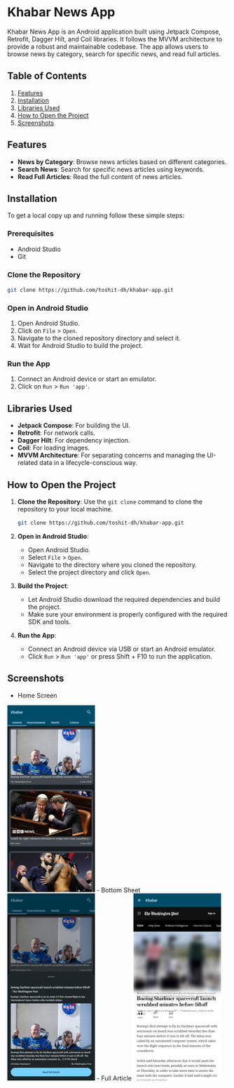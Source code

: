 # Khabar News App

Khabar News App is an Android application built using Jetpack Compose, Retrofit, Dagger Hilt, and Coil libraries. It follows the MVVM architecture to provide a robust and maintainable codebase. The app allows users to browse news by category, search for specific news, and read full articles.

## Table of Contents
1. [Features](#features)
2. [Installation](#installation)
3. [Libraries Used](#libraries-used)
4. [How to Open the Project](#how-to-open-the-project)
5. [Screenshots](#screenshots)

## Features

- **News by Category**: Browse news articles based on different categories.
- **Search News**: Search for specific news articles using keywords.
- **Read Full Articles**: Read the full content of news articles.

## Installation

To get a local copy up and running follow these simple steps:

### Prerequisites

- Android Studio
- Git

### Clone the Repository

```bash
git clone https://github.com/toshit-dh/khabar-app.git
```

### Open in Android Studio

1. Open Android Studio.
2. Click on `File` > `Open`.
3. Navigate to the cloned repository directory and select it.
4. Wait for Android Studio to build the project.

### Run the App

1. Connect an Android device or start an emulator.
2. Click on `Run` > `Run 'app'`.

## Libraries Used

- **Jetpack Compose**: For building the UI.
- **Retrofit**: For network calls.
- **Dagger Hilt**: For dependency injection.
- **Coil**: For loading images.
- **MVVM Architecture**: For separating concerns and managing the UI-related data in a lifecycle-conscious way.

## How to Open the Project

1. **Clone the Repository**: Use the `git clone` command to clone the repository to your local machine.
   ```bash
   git clone https://github.com/toshit-dh/khabar-app.git
   ```

2. **Open in Android Studio**: 
   - Open Android Studio.
   - Select `File` > `Open`.
   - Navigate to the directory where you cloned the repository.
   - Select the project directory and click `Open`.

3. **Build the Project**: 
   - Let Android Studio download the required dependencies and build the project.
   - Make sure your environment is properly configured with the required SDK and tools.

4. **Run the App**: 
   - Connect an Android device via USB or start an Android emulator.
   - Click `Run` > `Run 'app'` or press Shift + F10 to run the application.

## Screenshots

  - Home Screen
<img src = "screenshots/homescreen.jpg"  width = "200"/>
  - Bottom Sheet
<img src = "screenshots/bottomsheet.jpg"  width = "200"/>
  - Full Article
<img src = "screenshots/fullarticle.jpg"  width = "200"/>

